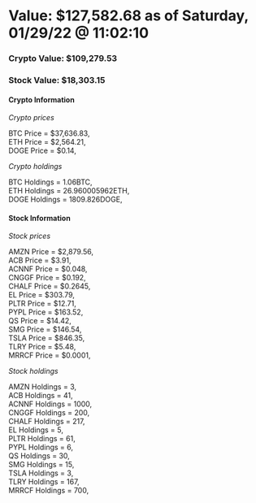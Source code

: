 # Value: $127,582.68 as of Saturday, 01/29/22 @ 11:02:10 

### Crypto Value: $109,279.53

### Stock Value: $18,303.15

#### Crypto Information 
*Crypto prices* 

BTC Price = $37,636.83,  
ETH Price = $2,564.21,  
DOGE Price = $0.14,  


*Crypto holdings* 

BTC Holdings = 1.06BTC,  
ETH Holdings = 26.960005962ETH,  
DOGE Holdings = 1809.826DOGE,  


#### Stock Information 

*Stock prices* 

AMZN Price = $2,879.56,  
ACB Price = $3.91,  
ACNNF Price = $0.048,  
CNGGF Price = $0.192,  
CHALF Price = $0.2645,  
EL Price = $303.79,  
PLTR Price = $12.71,  
PYPL Price = $163.52,  
QS Price = $14.42,  
SMG Price = $146.54,  
TSLA Price = $846.35,  
TLRY Price = $5.48,  
MRRCF Price = $0.0001,  


*Stock holdings* 

AMZN Holdings = 3,  
ACB Holdings = 41,  
ACNNF Holdings = 1000,  
CNGGF Holdings = 200,  
CHALF Holdings = 217,  
EL Holdings = 5,  
PLTR Holdings = 61,  
PYPL Holdings = 6,  
QS Holdings = 30,  
SMG Holdings = 15,  
TSLA Holdings = 3,  
TLRY Holdings = 167,  
MRRCF Holdings = 700,  


